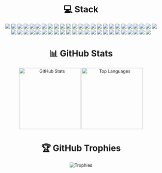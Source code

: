 <h1 align="center">💻 Stack</h1>
<div align="center">  
  <img src="https://img.shields.io/badge/html5-%23E34F26.svg?style=for-the-badge&logo=html5&logoColor=white"/>
  <img src="https://img.shields.io/badge/css3-%231572B6.svg?style=for-the-badge&logo=css3&logoColor=white" />
  <img src="https://img.shields.io/badge/javascript-%23323330.svg?style=for-the-badge&logo=javascript&logoColor=%23F7DF1E"/>
  <img src="https://img.shields.io/badge/typescript-%23007ACC.svg?style=for-the-badge&logo=typescript&logoColor=white"/>
  <img src="https://img.shields.io/badge/react-%2320232a.svg?style=for-the-badge&logo=react&logoColor=%2361DAFB"/>
  <img src="https://img.shields.io/badge/JWT-black?style=for-the-badge&logo=JSON%20web%20tokens"/>
  <img src="https://img.shields.io/badge/NPM-%23CB3837.svg?style=for-the-badge&logo=npm&logoColor=white"/>
  <img src="https://img.shields.io/badge/node.js-6DA55F?style=for-the-badge&logo=node.js&logoColor=white"/>
  <img src="https://img.shields.io/badge/java-%23ED8B00.svg?style=for-the-badge&logo=openjdk&logoColor=white"/>
  <img src="https://img.shields.io/badge/Apache%20Maven-C71A36?style=for-the-badge&logo=Apache%20Maven&logoColor=white"/>
  <img src="https://img.shields.io/badge/Gradle-02303A.svg?style=for-the-badge&logo=Gradle&logoColor=white"/>
  <img src="https://img.shields.io/badge/python-3670A0?style=for-the-badge&logo=python&logoColor=ffdd54"/>
  <img src="https://img.shields.io/badge/django-%23092E20.svg?style=for-the-badge&logo=django&logoColor=white"/>
  <img src="https://img.shields.io/badge/c++-%2300599C.svg?style=for-the-badge&logo=c%2B%2B&logoColor=white"/>
  <img src="https://img.shields.io/badge/mysql-%2300000f.svg?style=for-the-badge&logo=mysql&logoColor=white"/>
  <img src="https://img.shields.io/badge/MongoDB-%234ea94b.svg?style=for-the-badge&logo=mongodb&logoColor=white"/>
  <img src="https://img.shields.io/badge/postgres-%23316192.svg?style=for-the-badge&logo=postgresql&logoColor=white"/>
  <img src="https://img.shields.io/badge/Postman-FF6C37?style=for-the-badge&logo=postman&logoColor=white"/>
  <img src="https://img.shields.io/badge/docker-%230db7ed.svg?style=for-the-badge&logo=docker&logoColor=white"/>
  <img src="https://img.shields.io/badge/PowerShell-%235391FE.svg?style=for-the-badge&logo=powershell&logoColor=white"/>
  <img src="https://img.shields.io/badge/nginx-%23009639.svg?style=for-the-badge&logo=nginx&logoColor=white"/>
  <img src="https://img.shields.io/badge/Windows%20Terminal-%234D4D4D.svg?style=for-the-badge&logo=windows-terminal&logoColor=white"/>
  <img src="https://img.shields.io/badge/webpack-%238DD6F9.svg?style=for-the-badge&logo=webpack&logoColor=black"/>
  <img src="https://img.shields.io/badge/Next-black?style=for-the-badge&logo=next.js&logoColor=white"/>
  <img src="https://img.shields.io/badge/express.js-%23404d59.svg?style=for-the-badge&logo=express&logoColor=%2361DAFB"/>
  <img src="https://img.shields.io/badge/firebase-%23039BE5.svg?style=for-the-badge&logo=firebase"/>
  <img src="https://img.shields.io/badge/Electron-191970?style=for-the-badge&logo=Electron&logoColor=white"/>
  <img src="https://img.shields.io/badge/bootstrap-%238511FA.svg?style=for-the-badge&logo=bootstrap&logoColor=white"/>
  <img src="https://img.shields.io/badge/GoLand-00ADD8?style=for-the-badge&logo=go&logoColor=white"/>
  <img src="https://img.shields.io/badge/Rust-000000?style=for-the-badge&logo=rust&logoColor=white"/>
  <img src="https://img.shields.io/badge/WebSocket-000000?style=for-the-badge&logo=websocket&logoColor=white"/>
  <img src="https://img.shields.io/badge/Solana-5A2D81?style=for-the-badge&logo=solana&logoColor=white"/>
  <img src="https://img.shields.io/badge/kotlin-%230095D5.svg?style=for-the-badge&logo=kotlin&logoColor=white"/>
  <img src="https://img.shields.io/badge/swift-F05138?style=for-the-badge&logo=swift&logoColor=white"/>
  <img src="https://img.shields.io/badge/redis-%23DC382D.svg?style=for-the-badge&logo=redis&logoColor=white"/>
  <img src="https://img.shields.io/badge/graphql-E10098?style=for-the-badge&logo=graphql&logoColor=white"/>
  <img src="https://img.shields.io/badge/rabbitmq-FF6600?style=for-the-badge&logo=rabbitmq&logoColor=white"/>
  <img src="https://img.shields.io/badge/kubernetes-326CE5?style=for-the-badge&logo=kubernetes&logoColor=white"/>
  <img src="https://img.shields.io/badge/terraform-623CE4?style=for-the-badge&logo=terraform&logoColor=white"/>
  <img src="https://img.shields.io/badge/ansible-EE0000?style=for-the-badge&logo=ansible&logoColor=white"/>
  <img src="https://img.shields.io/badge/figma-F24E1E?style=for-the-badge&logo=figma&logoColor=white"/>
  <img src="https://img.shields.io/badge/azure-0078D4?style=for-the-badge&logo=microsoft-azure&logoColor=white"/>
  <img src="https://img.shields.io/badge/amazon%20aws-232F3E?style=for-the-badge&logo=amazon-aws&logoColor=white"/>
  <img src="https://img.shields.io/badge/github%20actions-2088FF?style=for-the-badge&logo=github-actions&logoColor=white"/>
  <img src="https://img.shields.io/badge/solidity-363636?style=for-the-badge&logo=solidity&logoColor=white"/>
  <img src="https://img.shields.io/badge/ethereum-3C3C3D?style=for-the-badge&logo=ethereum&logoColor=white"/>
  <img src="https://img.shields.io/badge/ngrok-1F1E37?style=for-the-badge&logo=ngrok&logoColor=white"/>
  <img src="https://img.shields.io/badge/heroku-430098?style=for-the-badge&logo=heroku&logoColor=white"/>

</div>

<h1 align="center">📊 GitHub Stats</h1>
<div align="center">
  <img height="200" src="https://github-readme-stats.vercel.app/api?username=yataknemogy&show_icons=true&theme=tokyonight" alt="GitHub Stats" />
  <img height="200" src="https://github-readme-stats.vercel.app/api/top-langs/?username=yataknemogy&layout=donut&theme=tokyonight" alt="Top Languages"/>
</div>

<h1 align="center">🏆 GitHub Trophies</h1>
<div align="center">
  <img src="https://github-profile-trophy.vercel.app/?username=yataknemogy&theme=tokyonight&column=6&margin-w=15&margin-h=15" alt="Trophies"/>
</div>


<!--
<h1 align="center">🏆 GitHub Trophies</h1>
<div align="center">
  <img src="https://github-profile-trophy.vercel.app/?username=yataknemogy&theme=tokyonight&no-bg=true&no-frame=true" alt="GitHub Trophies"/>
</div>
<h1 align="center">📈 Profile Summary</h1>
<div align="center">
  <img src="https://github-profile-summary-cards.vercel.app/api/cards/profile-details?username=yataknemogy&theme=tokyonight" alt="Profile Summary"/>
</div>
**yataknemogy/yataknemogy** is a ✨ _special_ ✨ repository because its `README.md` (this file) appears on your GitHub profile.
Here are some ideas to get you started:
- 🔭 I’m currently working on ...
- 🌱 I’m currently learning ...
- 👯 I’m looking to collaborate on ...
- 🤔 I’m looking for help with ...
- 💬 Ask me about ...
- 📫 How to reach me: ...
- 😄 Pronouns: ...
- ⚡️ Fun fact: ...
-->

